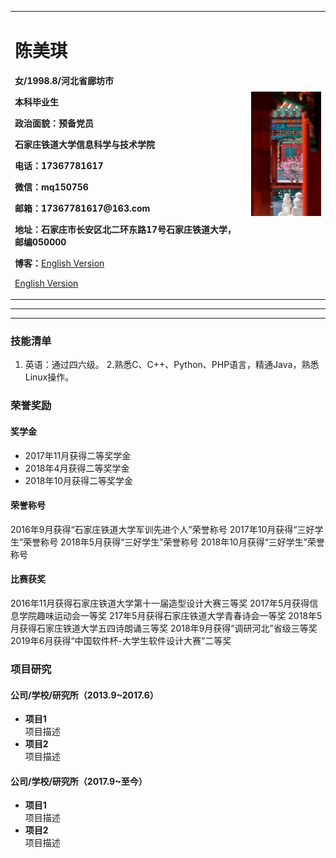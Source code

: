 <div>
<table border="0">
  <tr>
    <td width="75%">
      <h1>陈美琪</h1>
      <p><b>女/1998.8/河北省廊坊市</b></p>
      <p><b>本科毕业生</b></p>
      <p><b>政治面貌：预备党员</b></p>
      <p><b>石家庄铁道大学信息科学与技术学院</b></p>
      <p><b>电话：17367781617</b></p>
      <p><b>微信：mq150756</b></p>
      <p><b>邮箱：17367781617@163.com</b></p>
      <p><b>地址：石家庄市长安区北二环东路17号石家庄铁道大学，邮编050000</b></p>
      <p><b>博客：</b><a href="/index-en.html">English Version</a></p>
      <p><a href="/index-en.html">English Version</a></p>
    </td>
    <td width="25%">
      <img src="/zhaopian.jpg" width="100%">
    </td>
  </tr>
</table>
</div>

---

---

### 技能清单
1. 英语：通过四六级。
2.熟悉C、C++、Python、PHP语言，精通Java，熟悉Linux操作。


### 荣誉奖励
#### 奖学金
- 2017年11月获得二等奖学金
- 2018年4月获得二等奖学金
- 2018年10月获得二等奖学金
#### 荣誉称号
2016年9月获得“石家庄铁道大学军训先进个人”荣誉称号
2017年10月获得“三好学生”荣誉称号
2018年5月获得“三好学生”荣誉称号
2018年10月获得“三好学生”荣誉称号
#### 比赛获奖
2016年11月获得石家庄铁道大学第十一届造型设计大赛三等奖
2017年5月获得信息学院趣味运动会一等奖
217年5月获得石家庄铁道大学青春诗会一等奖
2018年5月获得石家庄铁道大学五四诗朗诵三等奖
2018年9月获得“调研河北”省级三等奖
2019年6月获得“中国软件杯-大学生软件设计大赛”二等奖

### 项目研究
#### 公司/学校/研究所（2013.9~2017.6）
- **项目1**  
项目描述
- **项目2**  
项目描述

#### 公司/学校/研究所（2017.9~至今）
- **项目1**  
项目描述
- **项目2**  
项目描述
